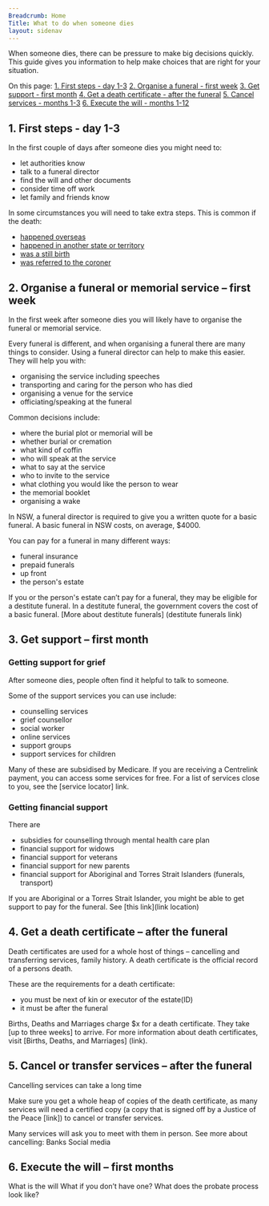 ```yaml
---
Breadcrumb: Home
Title: What to do when someone dies
layout: sidenav
---
```

<!--- (Draft service on a page – 4/3/2019 – CB)
---> 

When someone dies, there can be pressure to make big decisions quickly. This guide gives you information to help make choices that are right for your situation.

On this page: 
[1. First steps - day 1-3](#1.)
[2. Organise a funeral - first week](#2.)
[3. Get support - first month](#3.)
[4. Get a death certificate - after the funeral](#4.)
[5. Cancel services - months 1-3](#5.)
[6. Execute the will - months 1-12](#6.)

## 1. First steps - day 1-3 

In the first couple of days after someone dies you might need to: 
- let authorities know 
- talk to a funeral director 
- find the will and other documents 
- consider time off work 
- let family and friends know

In some circumstances you will need to take extra steps. This is common if the death:  
- [happened overseas](link) 
- [happened in another state or territory](link) 
- [was a still birth](link) 
- [was referred to the coroner](link) 

 
## 2. Organise a funeral or memorial service – first week 

In the first week after someone dies you will likely have to organise the funeral or memorial service. 

Every funeral is different, and when organising a funeral there are many things to consider. Using a funeral director can help to make this easier. They will help you with:
- organising the service including speeches 
- transporting and caring for the person who has died
- organising a venue for the service 
- officiating/speaking at the funeral 

Common decisions include: 
- where the burial plot or memorial will be
- whether burial or cremation 
- what kind of coffin 
- who will speak at the service 
- what to say at the service
- who to invite to the service 
- what clothing you would like the person to wear 
- the memorial booklet 
- organising a wake 

In NSW, a funeral director is required to give you a written quote for a basic funeral. A basic funeral in NSW costs, on average, $4000. 

You can pay for a funeral in many different ways:
- funeral insurance
- prepaid funerals
- up front
- the person's estate

If you or the person's estate can’t pay for a funeral, they may be eligible for a  destitute funeral. In a destitute funeral, the government covers the cost of a basic funeral. [More about destitute funerals] (destitute funerals link)  

## 3. Get support – first month 

### Getting support for grief 

After someone dies, people often find it helpful to talk to someone. 

Some of the support services you can use include: 
* counselling services
* grief counsellor
* social worker
* online services
* support groups
* support services for children

Many of these are subsidised by Medicare. If you are receiving a Centrelink payment, you can access some services for free. 
For a list of services close to you, see the [service locator] link. 

### Getting financial support 
There are 
- subsidies for counselling through mental health care plan 
- financial support for widows 
- financial support for veterans 
- financial support for new parents 
- financial support for Aboriginal and Torres Strait Islanders  (funerals, transport)

If you are Aboriginal or a Torres Strait Islander, you might be able to get support to pay for the funeral. See [this link](link location)

## 4. Get a death certificate – after the funeral
Death certificates are used for a whole host of things – cancelling and transferring services, family history. A death certificate is the official record of a persons death. 

These are the requirements for a death certificate: 
- you must be next of kin or executor of the estate(ID) 
- it must be after the funeral 

Births, Deaths and Marriages charge $x for a death certificate. They take [up to three weeks] to arrive. For more information about death certificates, visit [Births, Deaths, and Marriages] (link). 

## 5. Cancel or transfer services – after the funeral

Cancelling services can take a long time

Make sure you get a whole heap of copies of the death certificate, as many services will need a certified copy (a copy that is signed off by a Justice of the Peace [link]) to cancel or transfer services. 

Many services will ask you to meet with them in person. 
See more about cancelling:
Banks
Social media 

## 6. Execute the will – first months 
What is the will
What if you don’t have one?
What does the probate process look like? 

